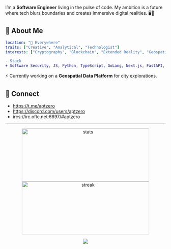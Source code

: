I’m a **Software Engineer** living in the pulse of code. My ambition is a future where tech blurs boundaries and creates immersive digital realities. 🖥️👾

## 🚀 About Me
```yaml
location: "🌆 Everywhere"
traits: ["Creative", "Analytical", "Technologist"]
interests: ["Cryptography", "Blockchain", "Extended Reality", "Geospatial Data", "Cybersecurity"]
```

```diff
- Stack
+ Software Security, JS, Python, TypeScript, GoLang, Next.js, FastAPI, Django, PostgreSQL, PostGIS, +
```

⚡ Currently working on a **Geospatial Data Platform** for city explorations.


## 🔗 Connect
- https://t.me/aptzero
- https://discord.com/users/aptzero
- ircs://irc.oftc.net:6697/#aptzero

---

<p align="center">
  <img src="https://github-readme-stats.vercel.app/api?username=glaubermagal&show_icons=true&theme=radical&count_private=true" width="400" height="167" alt="stats"> 
  <img src="https://github-readme-streak-stats.herokuapp.com/?user=glaubermagal&theme=radical&count_private=true" width="400" height="167" alt="streak">
</p>

<p align="center">
   <img src="https://capsule-render.vercel.app/api?type=rect&color=gradient&height=5&section=footer"/>
</p>
